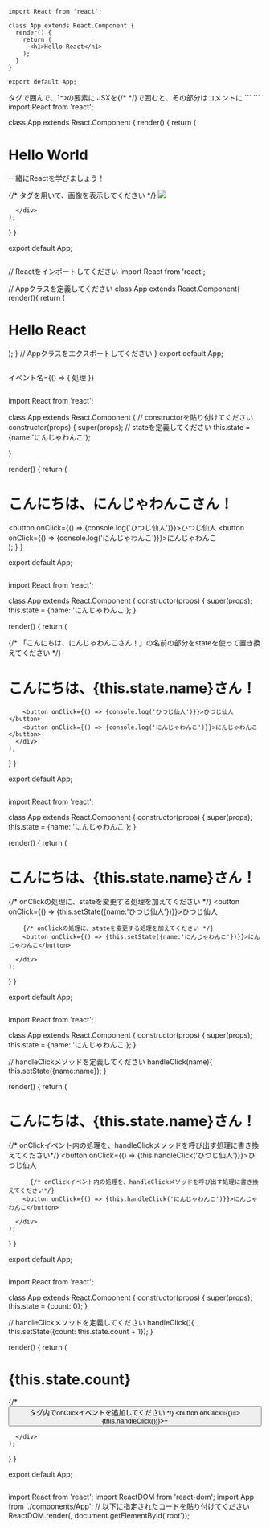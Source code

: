```
import React from 'react';

class App extends React.Component {
  render() {
    return (
      <h1>Hello React</h1>
    );
  }
}

export default App;
```
<div>タグで囲んで、1つの要素に  
  JSXを{/* */}で囲むと、その部分はコメントに  
```
```
import React from 'react';

class App extends React.Component {
  render() {
    return (
      <div>
        <h1>Hello World</h1>
        <p>一緒にReactを学びましょう！</p>
        {/* <img>タグを用いて、画像を表示してください */}
        <img src='https://s3-ap-northeast-1.amazonaws.com/progate/shared/images/lesson/react/ninjawanko.png'/>
        
      </div>
    );
  }
}

export default App;

```
```
// Reactをインポートしてください
import React from 'react';

// Appクラスを定義してください
class App extends React.Component{ 
render(){
return (
      <h1>Hello React</h1>
    );
}
// Appクラスをエクスポートしてください
}
export default App;
```
```
イベント名={() => { 処理 }}
```
```
import React from 'react';

class App extends React.Component {
  // constructorを貼り付けてください
  constructor(props) {
    super(props);
    // stateを定義してください
    this.state = {name:'にんじゃわんこ'};
    
  }
  
  render() {
    return (
    	<div>
    	  <h1>こんにちは、にんじゃわんこさん！</h1>
        <button onClick={() => {console.log('ひつじ仙人')}}>ひつじ仙人</button>
        <button onClick={() => {console.log('にんじゃわんこ')}}>にんじゃわんこ</button>
      </div>
    );
  }
}

export default App;
```
```
import React from 'react';

class App extends React.Component {
  constructor(props) {
    super(props);
    this.state = {name: 'にんじゃわんこ'};
  }
  
  render() {
    return (
    	<div>
        {/* 「こんにちは、にんじゃわんこさん！」の名前の部分をstateを使って置き換えてください */}
    	  <h1>こんにちは、{this.state.name}さん！</h1>
    	  
        <button onClick={() => {console.log('ひつじ仙人')}}>ひつじ仙人</button>
        <button onClick={() => {console.log('にんじゃわんこ')}}>にんじゃわんこ</button>
      </div>
    );
  }
}

export default App;

```
```
import React from 'react';

class App extends React.Component {
  constructor(props) {
    super(props);
    this.state = {name: 'にんじゃわんこ'};
  }
  
  render() {
    return (
    	<div>
    	  <h1>こんにちは、{this.state.name}さん！</h1>
    	  {/* onClickの処理に、stateを変更する処理を加えてください */}
        <button onClick={() => {this.setState({name:'ひつじ仙人'})}}>ひつじ仙人</button>
        
        {/* onClickの処理に、stateを変更する処理を加えてください */}
        <button onClick={() => {this.setState({name:'にんじゃわんこ'})}}>にんじゃわんこ</button>
        
      </div>
    );
  }
}

export default App;
```
```
import React from 'react';

class App extends React.Component {
  constructor(props) {
    super(props);
    this.state = {name: 'にんじゃわんこ'};
  }
  
  // handleClickメソッドを定義してください
  handleClick(name){
    this.setState({name:name});
  }
  
  render() {
    return (
    	<div>
    	  <h1>こんにちは、{this.state.name}さん！</h1>
    	  {/* onClickイベント内の処理を、handleClickメソッドを呼び出す処理に書き換えてください*/}
        <button onClick={() => {this.handleClick('ひつじ仙人')}}>ひつじ仙人</button>
        
    	  {/* onClickイベント内の処理を、handleClickメソッドを呼び出す処理に書き換えてください*/}
        <button onClick={() => {this.handleClick('にんじゃわんこ')}}>にんじゃわんこ</button>
        
      </div>
    );
  }
}

export default App;
```
```
import React from 'react';

class App extends React.Component {
  constructor(props) {
    super(props);
    this.state = {count: 0};
  }
  
  // handleClickメソッドを定義してください
  handleClick(){
    this.setState({count: this.state.count + 1});
  }
  
  render() {
    return (
      <div>
        <h1>
          {this.state.count}
        </h1>
        {/* <button>タグ内でonClickイベントを追加してください */}
        <button onClick={()=>{this.handleClick()}}>+</button>
        
      </div>
    );
  }
}

export default App;
```
```
import React from 'react';
import ReactDOM from 'react-dom';
import App from './components/App';
// 以下に指定されたコードを貼り付けてください 
ReactDOM.render(<App />, document.getElementById('root'));
```
